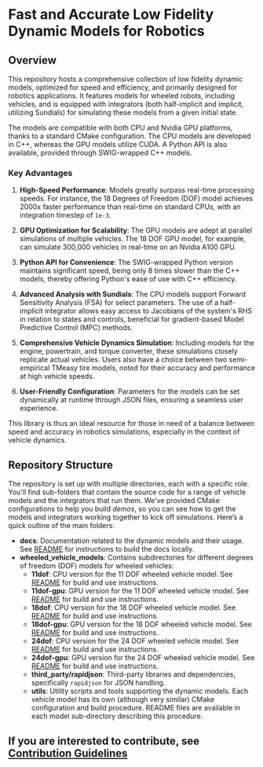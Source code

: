 # Fast and Accurate Low Fidelity Dynamic Models for Robotics

## Overview
This repository hosts a comprehensive collection of low fidelity dynamic models, optimized for speed and efficiency, and primarily designed for robotics applications. It features models for wheeled robots, including vehicles, and is equipped with integrators (both half-implicit and implicit, utilizing Sundials) for simulating these models from a given initial state.

The models are compatible with both CPU and Nvidia GPU platforms, thanks to a standard CMake configuration. The CPU models are developed in C++, whereas the GPU models utilize CUDA. A Python API is also available, provided through SWIG-wrapped C++ models.

### Key Advantages
1. **High-Speed Performance**: Models greatly surpass real-time processing speeds. For instance, the 18 Degrees of Freedom (DOF) model achieves 2000x faster performance than real-time on standard CPUs, with an integration timestep of `1e-3`.
   
2. **GPU Optimization for Scalability**: The GPU models are adept at parallel simulations of multiple vehicles. The 18 DOF GPU model, for example, can simulate 300,000 vehicles in real-time on an Nvidia A100 GPU.

3. **Python API for Convenience**: The SWIG-wrapped Python version maintains significant speed, being only 8 times slower than the C++ models, thereby offering Python's ease of use with C++ efficiency.

4. **Advanced Analysis with Sundials**: The CPU models support Forward Sensitivity Analysis (FSA) for select parameters. The use of a half-implicit integrator allows easy access to Jacobians of the system's RHS in relation to states and controls, beneficial for gradient-based Model Predictive Control (MPC) methods.

5. **Comprehensive Vehicle Dynamics Simulation**: Including models for the engine, powertrain, and torque converter, these simulations closely replicate actual vehicles. Users also have a choice between two semi-empirical TMeasy tire models, noted for their accuracy and performance at high vehicle speeds.

6. **User-Friendly Configuration**: Parameters for the models can be set dynamically at runtime through JSON files, ensuring a seamless user experience.

This library is thus an ideal resource for those in need of a balance between speed and accuracy in robotics simulations, especially in the context of vehicle dynamics.

## Repository Structure

The repository is set up with multiple directories, each with a specific role. You'll find sub-folders that contain the source code for a range of vehicle models and the integrators that run them. We've provided CMake configurations to help you build _demos_, so you can see how to get the models and integrators working together to kick off simulations. Here’s a quick outline of the main folders:

- **docs**: Documentation related to the dynamic models and their usage. See [README](./docs/README.md) for instructions to build the docs locally.
- **wheeled_vehicle_models**: Contains subdirectories for different degrees of freedom (DOF) models for wheeled vehicles:
  - **11dof**: CPU version for the 11 DOF wheeled vehicle model. See [README](./wheeled_vehicle_models/11dof/README.md) for build and use instructions.
  - **11dof-gpu**: GPU version for the 11 DOF wheeled vehicle model. See [README](./wheeled_vehicle_models/11dof-gpu/README.md) for build and use instructions.
  - **18dof**: CPU version for the 18 DOF wheeled vehicle model. See [README](./wheeled_vehicle_models/18dof/README.md) for build and use instructions.
  - **18dof-gpu**: GPU version for the 18 DOF wheeled vehicle model. See [README](./wheeled_vehicle_models/18dof-gpu/README.md) for build and use instructions.
  - **24dof**: CPU version for the 24 DOF wheeled vehicle model. See [README](./wheeled_vehicle_models/24dof/README.md) for build and use instructions.
  - **24dof-gpu**: GPU version for the 24 DOF wheeled vehicle model. See [README](./wheeled_vehicle_models/24dof-gpu/README.md) for build and use instructions.
  - **third_party/rapidjson**: Third-party libraries and dependencies, specifically `rapidjson` for JSON handling.
  - **utils**: Utility scripts and tools supporting the dynamic models.
Each vehicle model has its own (although very similar) CMake configuration and build procedure. README files are available in each model sub-directory describing this procedure. 


## If you are interested to contribute, see [Contribution Guidelines](docs/CONTRIBUTING.md)
